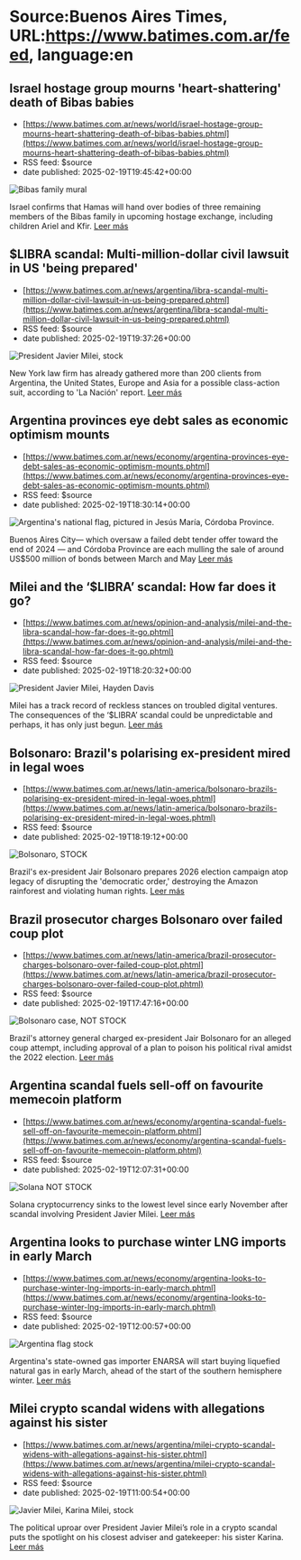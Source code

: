 # Source:Buenos Aires Times, URL:https://www.batimes.com.ar/feed, language:en

## Israel hostage group mourns 'heart-shattering' death of Bibas babies
 - [https://www.batimes.com.ar/news/world/israel-hostage-group-mourns-heart-shattering-death-of-bibas-babies.phtml](https://www.batimes.com.ar/news/world/israel-hostage-group-mourns-heart-shattering-death-of-bibas-babies.phtml)
 - RSS feed: $source
 - date published: 2025-02-19T19:45:42+00:00

<p><img src="https://fotos.perfil.com/2025/02/19/trim/540/304/bibas-family-mural-1970335.jpg" alt="Bibas family mural" /></p>Israel confirms that Hamas will hand over bodies of three remaining members of the Bibas family in upcoming hostage exchange, including children Ariel and Kfir.
 <a href="https://www.batimes.com.ar/news/world/israel-hostage-group-mourns-heart-shattering-death-of-bibas-babies.phtml">Leer más</a>

## $LIBRA scandal: Multi-million-dollar civil lawsuit in US 'being prepared'
 - [https://www.batimes.com.ar/news/argentina/libra-scandal-multi-million-dollar-civil-lawsuit-in-us-being-prepared.phtml](https://www.batimes.com.ar/news/argentina/libra-scandal-multi-million-dollar-civil-lawsuit-in-us-being-prepared.phtml)
 - RSS feed: $source
 - date published: 2025-02-19T19:37:26+00:00

<p><img src="https://fotos.perfil.com/2025/02/19/trim/540/304/president-javier-milei-stock-1970333.jpg" alt="President Javier Milei, stock" /></p>New York law firm has already gathered more than 200 clients from Argentina, the United States, Europe and Asia for a possible class-action suit, according to 'La Nación' report.
 <a href="https://www.batimes.com.ar/news/argentina/libra-scandal-multi-million-dollar-civil-lawsuit-in-us-being-prepared.phtml">Leer más</a>

## Argentina provinces eye debt sales as economic optimism mounts
 - [https://www.batimes.com.ar/news/economy/argentina-provinces-eye-debt-sales-as-economic-optimism-mounts.phtml](https://www.batimes.com.ar/news/economy/argentina-provinces-eye-debt-sales-as-economic-optimism-mounts.phtml)
 - RSS feed: $source
 - date published: 2025-02-19T18:30:14+00:00

<p><img src="https://fotos.perfil.com/2025/02/19/trim/540/304/argentinas-national-flag-pictured-in-jesus-maria-cordoba-province-1970255.jpg" alt="Argentina's national flag, pictured in Jesús María, Córdoba Province." /></p>Buenos Aires City— which oversaw a failed debt tender offer toward the end of 2024 — and Córdoba Province are each mulling the sale of around US$500 million of bonds between March and May <a href="https://www.batimes.com.ar/news/economy/argentina-provinces-eye-debt-sales-as-economic-optimism-mounts.phtml">Leer más</a>

## Milei and the ‘$LIBRA’ scandal: How far does it go?
 - [https://www.batimes.com.ar/news/opinion-and-analysis/milei-and-the-libra-scandal-how-far-does-it-go.phtml](https://www.batimes.com.ar/news/opinion-and-analysis/milei-and-the-libra-scandal-how-far-does-it-go.phtml)
 - RSS feed: $source
 - date published: 2025-02-19T18:20:32+00:00

<p><img src="https://fotos.perfil.com/2025/02/19/trim/540/304/president-javier-milei-hayden-davis-1970239.jpg" alt="President Javier Milei, Hayden Davis" /></p>Milei has a track record of reckless stances on troubled digital ventures. The consequences of the ‘$LIBRA’ scandal could be unpredictable and perhaps, it has only just begun.
 <a href="https://www.batimes.com.ar/news/opinion-and-analysis/milei-and-the-libra-scandal-how-far-does-it-go.phtml">Leer más</a>

## Bolsonaro: Brazil's polarising ex-president mired in legal woes
 - [https://www.batimes.com.ar/news/latin-america/bolsonaro-brazils-polarising-ex-president-mired-in-legal-woes.phtml](https://www.batimes.com.ar/news/latin-america/bolsonaro-brazils-polarising-ex-president-mired-in-legal-woes.phtml)
 - RSS feed: $source
 - date published: 2025-02-19T18:19:12+00:00

<p><img src="https://fotos.perfil.com/2025/02/19/trim/540/304/bolsonaro-stock-1970210.jpg" alt="Bolsonaro, STOCK" /></p>Brazil's ex-president Jair Bolsonaro prepares 2026 election campaign atop legacy of disrupting the 'democratic order,' destroying the Amazon rainforest and violating human rights. <a href="https://www.batimes.com.ar/news/latin-america/bolsonaro-brazils-polarising-ex-president-mired-in-legal-woes.phtml">Leer más</a>

## Brazil prosecutor charges Bolsonaro over failed coup plot
 - [https://www.batimes.com.ar/news/latin-america/brazil-prosecutor-charges-bolsonaro-over-failed-coup-plot.phtml](https://www.batimes.com.ar/news/latin-america/brazil-prosecutor-charges-bolsonaro-over-failed-coup-plot.phtml)
 - RSS feed: $source
 - date published: 2025-02-19T17:47:16+00:00

<p><img src="https://fotos.perfil.com/2025/02/19/trim/540/304/bolsonaro-case-not-stock-1970186.jpg" alt="Bolsonaro case, NOT STOCK" /></p>Brazil's attorney general charged ex-president Jair Bolsonaro for an alleged coup attempt, including approval of a plan to poison his political rival amidst the 2022 election.  <a href="https://www.batimes.com.ar/news/latin-america/brazil-prosecutor-charges-bolsonaro-over-failed-coup-plot.phtml">Leer más</a>

## Argentina scandal fuels sell-off on favourite memecoin platform
 - [https://www.batimes.com.ar/news/economy/argentina-scandal-fuels-sell-off-on-favourite-memecoin-platform.phtml](https://www.batimes.com.ar/news/economy/argentina-scandal-fuels-sell-off-on-favourite-memecoin-platform.phtml)
 - RSS feed: $source
 - date published: 2025-02-19T12:07:31+00:00

<p><img src="https://fotos.perfil.com/2025/02/19/trim/540/304/solana-not-stock-1969959.jpg" alt="Solana NOT STOCK" /></p>Solana cryptocurrency sinks to the lowest level since early November after scandal involving President Javier Milei. <a href="https://www.batimes.com.ar/news/economy/argentina-scandal-fuels-sell-off-on-favourite-memecoin-platform.phtml">Leer más</a>

## Argentina looks to purchase winter LNG imports in early March
 - [https://www.batimes.com.ar/news/economy/argentina-looks-to-purchase-winter-lng-imports-in-early-march.phtml](https://www.batimes.com.ar/news/economy/argentina-looks-to-purchase-winter-lng-imports-in-early-march.phtml)
 - RSS feed: $source
 - date published: 2025-02-19T12:00:57+00:00

<p><img src="https://fotos.perfil.com/2023/04/05/trim/540/304/argentina-flag-stock-1541493.jpg" alt="Argentina flag stock" /></p>Argentina's state-owned gas importer ENARSA will start buying liquefied natural gas in early March, ahead of the start of the southern hemisphere winter. <a href="https://www.batimes.com.ar/news/economy/argentina-looks-to-purchase-winter-lng-imports-in-early-march.phtml">Leer más</a>

## Milei crypto scandal widens with allegations against his sister
 - [https://www.batimes.com.ar/news/argentina/milei-crypto-scandal-widens-with-allegations-against-his-sister.phtml](https://www.batimes.com.ar/news/argentina/milei-crypto-scandal-widens-with-allegations-against-his-sister.phtml)
 - RSS feed: $source
 - date published: 2025-02-19T11:00:54+00:00

<p><img src="https://fotos.perfil.com/2025/02/19/trim/540/304/javier-milei-karina-milei-stock-1969901.jpg" alt="Javier Milei, Karina Milei, stock" /></p>The political uproar over President Javier Milei’s role in a crypto scandal puts the spotlight on his closest adviser and gatekeeper: his sister Karina.
 <a href="https://www.batimes.com.ar/news/argentina/milei-crypto-scandal-widens-with-allegations-against-his-sister.phtml">Leer más</a>

